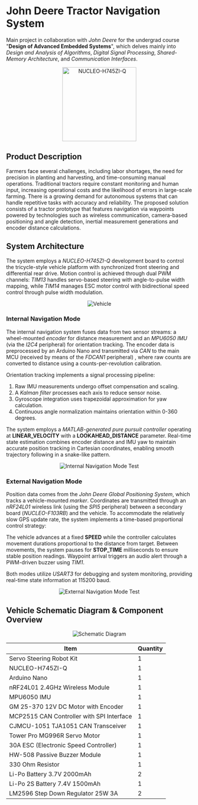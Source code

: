 # John Deere Tractor Navigation System

Main project in collaboration with *John Deere* for the undergrad course "**Design of Advanced Embedded Systems**", which delves mainly into *Design and Analysis of Algorithms*, *Digital Signal Processing*, *Shared-Memory Architecture*, and *Communication Interfaces*.

<p align="center">
  <img src="https://github.com/user-attachments/assets/ba551d48-1bdb-434d-bece-047efd1e78cd" alt = "NUCLEO-H745ZI-Q" width="200" height="200"/>
</p>

## Product Description

Farmers face several challenges, including labor shortages, the need for precision in planting and harvesting, and time-consuming manual operations. Traditional tractors require constant monitoring and human input, increasing operational costs and the likelihood of errors in large-scale farming. There is a growing demand for autonomous systems that can handle repetitive tasks with accuracy and reliability. The proposed solution consists of a tractor prototype that features navigation via waypoints powered by technologies such as wireless communication, camera-based positioning and angle detection, inertial measurement generations and encoder distance calculations. 

## System Architecture

The system employs a *NUCLEO-H745ZI-Q* development board to control the tricycle-style vehicle platform with synchronized front steering and differential rear drive. Motion control is achieved through dual PWM channels: *TIM13* handles servo-based steering with angle-to-pulse width mapping, while *TIM14* manages ESC motor control with bidirectional speed control through pulse width modulation. 

<p align="center">
  <img src="https://github.com/user-attachments/assets/d0c4bedb-3c1d-49ac-880f-9bfe21f4aac4" alt = "Vehicle"/>
</p>

### Internal Navigation Mode

The internal navigation system fuses data from two sensor streams: a wheel-mounted *encoder* for distance measurement and an *MPU6050 IMU* (via the *I2C4* peripheral) for orientation tracking. The encoder data is preprocessed by an Arduino Nano and transmitted via *CAN* to the main MCU (received by means of the *FDCAN1* peripheral) , where raw counts are converted to distance using a counts-per-revolution calibration. 

Orientation tracking implements a signal processing pipeline:

1. Raw IMU measurements undergo offset compensation and scaling.
2. A *Kalman filter* processes each axis to reduce sensor noise.
3. Gyroscope integration uses trapezoidal approximation for yaw calculation.
4. Continuous angle normalization maintains orientation within 0-360 degrees.

The system employs a *MATLAB-generated pure pursuit controller* operating at **LINEAR_VELOCITY** with a **LOOKAHEAD_DISTANCE** parameter. Real-time state estimation combines encoder distance and IMU yaw to maintain accurate position tracking in Cartesian coordinates, enabling smooth trajectory following in a snake-like pattern.

<p align="center">
  <img src="https://github.com/user-attachments/assets/6027e72e-6981-4a71-afb9-62f8e4f565f3" alt = "Internal Navigation Mode Test"/>
</p>

### External Navigation Mode

Position data comes from the *John Deere Global Positioning System*, which tracks a vehicle-mounted *marker*. Coordinates are transmitted through an *nRF24L01* wireless link (using the *SPI5* peripheral) between a secondary board (*NUCLEO-F103RB*) and the vehicle. To accommodate the relatively slow GPS update rate, the system implements a time-based proportional control strategy:

The vehicle advances at a fixed **SPEED** while the controller calculates movement durations proportional to the distance from target. Between movements, the system pauses for **STOP_TIME** milliseconds to ensure stable position readings. Waypoint arrival triggers an audio alert through a PWM-driven buzzer using *TIM1*.

Both modes utilize *USART3* for debugging and system monitoring, providing real-time state information at 115200 baud. 

<p align="center">
  <img src="https://github.com/user-attachments/assets/52570b92-e074-4024-b223-eaa62c346fd2" alt = "External Navigation Mode Test"/>
</p>

## Vehicle Schematic Diagram & Component Overview

<p align="center">
  <img src="https://github.com/user-attachments/assets/768281bf-2760-4cc2-8c32-98f283492d16" alt = "Schematic Diagram"/>
</p>

| Item                                         | Quantity      |
| ---------------------------------------------| ------------- |
| Servo Steering Robot Kit                     | 1             |
| NUCLEO-H745ZI-Q                              | 1             |
| Arduino Nano                                 | 1             |
| nRF24L01 2.4GHz Wireless Module              | 1             |
| MPU6050 IMU                                  | 1             |
| GM 25-370 12V DC Motor with Encoder          | 1             |
| MCP2515 CAN Controller with SPI Interface    | 1             |
| CJMCU-1051 TJA1051 CAN Transceiver           | 1             |
| Tower Pro MG996R Servo Motor                 | 1             |
| 30A ESC (Electronic Speed Controller)        | 1             |
| HW-508 Passive Buzzer Module                 | 1             |
| 330 Ohm Resistor                             | 1             |
| Li-Po Battery 3.7V 2000mAh                   | 2             |
| Li-Po 2S Battery 7.4V 1500mAh                | 1             |
| LM2596 Step Down Regulator 25W 3A            | 2             |
